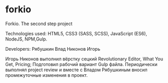 # forkio
Forkio. The second step project

Technologies used: HTML5, CSS3 (SASS, SCSS), JavaScript (ES6), NodeJS, NPM,Gulp.

Developers:
Рябушкин Влад
Никонов Игорь

Игорь Никонов выполнил вёрстку сецкий Revolutionary Editor, What You Get, Pricing;
Подготовил рабочий вариант Gulp файла.
Периодически выполнял project review и вместе с Владом Рябушкиным вносил промежуточные изменения в проект.
